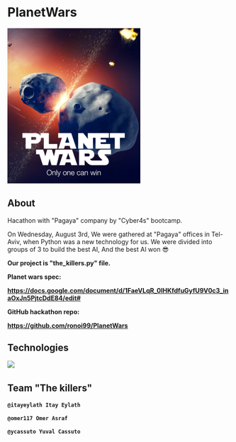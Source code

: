 # PlanetWars

<img src="planetwars-pic.png" width="300">

## About

Hacathon with <a herf="https://pagaya.com/">"Pagaya"</a> company by <a herf="hhttps://suvelocity.org/">"Cyber4s"</a> bootcamp.

On Wednesday, August 3rd, We were gathered at "Pagaya" offices in Tel-Aviv, when Python was a new technology for us. We were divided into groups of 3 to build the best AI, And the best AI won 😎

<b>Our project is "the_killers.py" file.<b>

Planet wars spec:

https://docs.google.com/document/d/1FaeVLqR_0lHKfdfuGyfU9V0c3_inaOxJn5PjtcDdE84/edit#


GitHub hackathon repo:

https://github.com/ronoi99/PlanetWars

## Technologies

<img src="https://cdn4.iconfinder.com/data/icons/logos-and-brands/512/267_Python_logo-1024.png" width="100" hight="1500">

## Team "The killers"
```
@itayeylath Itay Eylath
```
```
@omer117 Omer Asraf
```
```
@ycassuto Yuval Cassuto
```